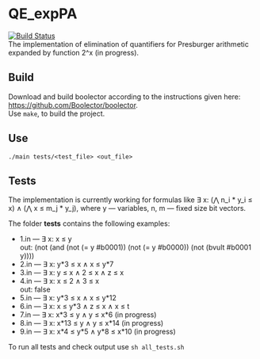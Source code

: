 # QE_expPA
[![Build Status](https://travis-ci.org/AnzhelaSukhanova/QE_expPA.svg?branch=main)](https://travis-ci.org/AnzhelaSukhanova/QE_expPA)  
The implementation of elimination of quantifiers for Presburger arithmetic expanded by function 2^x (in progress).

## Build
Download and build boolector according to the instructions given here: https://github.com/Boolector/boolector.  
Use `make`, to build the project.

## Use
`./main tests/<test_file> <out_file>`

## Tests
The implementation is currently working for formulas like ∃ x: (⋀ n\_i * y\_i ≤ x) ∧ (⋀ x ≤ m\_j * y\_j), where y — variables, n, m — fixed size bit vectors.  

The folder **tests** contains the following examples:  
* 1.in — ∃ x: x ≤ y  
out: (not (and (not (= y #b0001)) (not (= y #b0000)) (not (bvult #b0001 y))))  
* 2.in — ∃ x: y\*3 ≤ x ∧ x ≤ y\*7  
* 3.in — ∃ x: y ≤ x ∧ 2 ≤ x ∧ z ≤ x   
* 4.in — ∃ x: x ≤ 2 ∧ 3 ≤ x  
out: false  
* 5.in — ∃ x: y\*3 ≤ x ∧ x ≤ y\*12  
* 6.in — ∃ x: x ≤ y\*3 ∧ z ≤ x ∧ x ≤ t  
* 7.in — ∃ x: x\*3 ≤ y ∧ y ≤ x\*6 (in progress)  
* 8.in — ∃ x: x\*13 ≤ y ∧ y ≤ x\*14 (in progress)  
* 9.in — ∃ x: x\*4 ≤ y\*5 ∧ y\*8 ≤ x\*10 (in progress)  

To run all tests and check output use `sh all_tests.sh`
